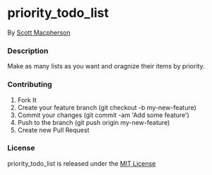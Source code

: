 # priority_todo_list
By [Scott Macpherson](https://github.com/scottmacphersonmusic)

### Description
Make as many lists as you want and oragnize their items by priority.



### Contributing
1. Fork It
2. Create your feature branch (git checkout -b my-new-feature)
3. Commit your changes (git commit -am 'Add some feature')
4. Push to the branch (git push origin my-new-feature)
5. Create new Pull Request

### License
priority_todo_list is released under the [MIT License](http://opensource.org/licenses/MIT)
